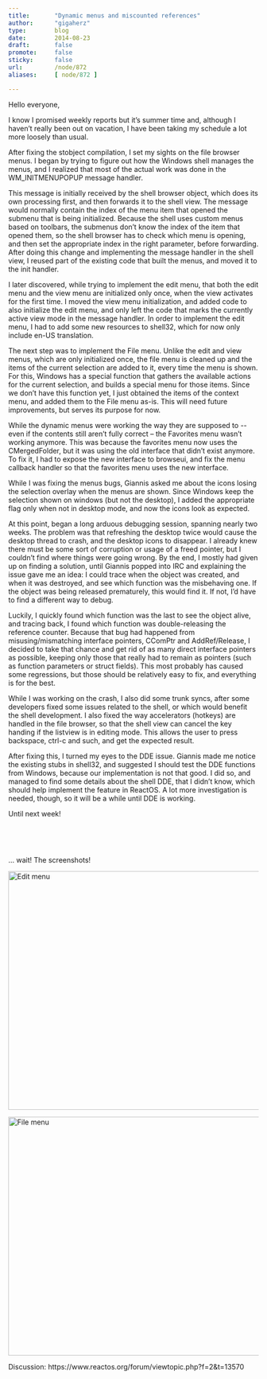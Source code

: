 ```yaml
---
title:       "Dynamic menus and miscounted references"
author:      "gigaherz"
type:        blog
date:        2014-08-23
draft:       false
promote:     false
sticky:      false
url:         /node/872
aliases:     [ node/872 ]

---
```


<p>Hello everyone,</p>
<p>I know I promised weekly reports but it’s summer time and, although I haven’t really been out on vacation, I have been taking my schedule a lot more loosely than usual.</p>
<p>After fixing the stobject compilation, I set my sights on the file browser menus. I began by trying to figure out how the Windows shell manages the menus, and I realized that most of the actual work was done in the WM_INITMENUPOPUP message handler.</p>
<p>This message is initially received by the shell browser object, which does its own processing first, and then forwards it to the shell view. The message would normally contain the index of the menu item that opened the submenu that is being initialized. Because the shell uses custom menus based on toolbars, the submenus don’t know the index of the item that opened them, so the shell browser has to check which menu is opening, and then set the appropriate index in the right parameter, before forwarding. After doing this change and implementing the message handler in the shell view, I reused part of the existing code that built the menus, and moved it to the init handler.</p>
<p>I later discovered, while trying to implement the edit menu, that both the edit menu and the view menu are initialized only once, when the view activates for the first time. I moved the view menu initialization, and added code to also initialize the edit menu, and only left the code that marks the currently active view mode in the message handler. In order to implement the edit menu, I had to add some new resources to shell32, which for now only include en-US translation.</p>
<p>The next step was to implement the File menu. Unlike the edit and view menus, which are only initialized once, the file menu is cleaned up and the items of the current selection are added to it, every time the menu is shown. For this, Windows has a special function that gathers the available actions for the current selection, and builds a special menu for those items. Since we don’t have this function yet, I just obtained the items of the context menu, and added them to the File menu as-is. This will need future improvements, but serves its purpose for now.</p>
<p>While the dynamic menus were working the way they are supposed to -- even if the contents still aren’t fully correct – the Favorites menu wasn’t working anymore. This was because the favorites menu now uses the CMergedFolder, but it was using the old interface that didn’t exist anymore. To fix it, I had to expose the new interface to browseui, and fix the menu callback handler so that the favorites menu uses the new interface.</p>
<p>While I was fixing the menus bugs, Giannis asked me about the icons losing the selection overlay when the menus are shown. Since Windows keep the selection shown on windows (but not the desktop), I added the appropriate flag only when not in desktop mode, and now the icons look as expected.</p>
<p>At this point, began a long arduous debugging session, spanning nearly two weeks. The problem was that refreshing the desktop twice would cause the desktop thread to crash, and the desktop icons to disappear. I already knew there must be some sort of corruption or usage of a freed pointer, but I couldn’t find where things were going wrong. By the end, I mostly had given up on finding a solution, until Giannis popped into IRC and explaining the issue gave me an idea: I could trace when the object was created, and when it was destroyed, and see which function was the misbehaving one. If the object was being released prematurely, this would find it. If not, I’d have to find a different way to debug.</p>
<p>Luckily, I quickly found which function was the last to see the object alive, and tracing back, I found which function was double-releasing the reference counter. Because that bug had happened from misusing/mismatching interface pointers, CComPtr and AddRef/Release, I decided to take that chance and get rid of as many direct interface pointers as possible, keeping only those that really had to remain as pointers (such as function parameters or struct fields). This most probably has caused some regressions, but those should be relatively easy to fix, and everything is for the best.</p>
<p>While I was working on the crash, I also did some trunk syncs, after some developers fixed some issues related to the shell, or which would benefit the shell development. I also fixed the way accelerators (hotkeys) are handled in the file browser, so that the shell view can cancel the key handing if the listview is in editing mode. This allows the user to press backspace, ctrl-c and such, and get the expected result.</p>
<p>After fixing this, I turned my eyes to the DDE issue. Giannis made me notice the existing stubs in shell32, and suggested I should test the DDE functions from Windows, because our implementation is not that good. I did so, and managed to find some details about the shell DDE, that I didn’t know, which should help implement the feature in ReactOS. A lot more investigation is needed, though, so it will be a while until DDE is working.</p>
<p>Until next week!</p>
<p>&nbsp;</p>
<p>&nbsp;</p>
<p>... wait! The screenshots!</p>
<p><a href="/sites/default/files/imagepicker/2924/ReactOS-2014-08-23-21-01-13.png" target="_blank"><img alt="Edit menu" class="imgp_img" src="/sites/default/files/imagepicker/2924/ReactOS-2014-08-23-21-01-13.png" style="width: 640px; height: 480px;"></a></p>
<p><a href="/sites/default/files/imagepicker/2924/ReactOS-2014-08-23-21-01-24.png" target="_blank"><img alt="File menu" class="imgp_img" src="/sites/default/files/imagepicker/2924/ReactOS-2014-08-23-21-01-24.png" style="width: 640px; height: 480px;"></a></p>
<p>Discussion: https://www.reactos.org/forum/viewtopic.php?f=2&amp;t=13570</p>

